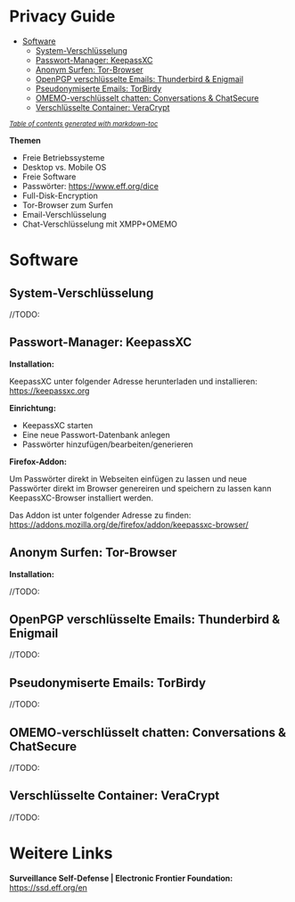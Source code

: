 # Privacy Guide

- [Software](#software)
  * [System-Verschlüsselung](#system-verschl-sselung)
  * [Passwort-Manager: KeepassXC](#passwort-manager--keepassxc)
  * [Anonym Surfen: Tor-Browser](#anonym-surfen--tor-browser)
  * [OpenPGP verschlüsselte Emails: Thunderbird & Enigmail](#openpgp-verschl-sselte-emails--thunderbird---enigmail)
  * [Pseudonymiserte Emails: TorBirdy](#pseudonymiserte-emails--torbirdy)
  * [OMEMO-verschlüsselt chatten: Conversations & ChatSecure](#omemo-verschl-sselt-chatten--conversations---chatsecure)
  * [Verschlüsselte Container: VeraCrypt](#verschl-sselte-container--veracrypt)

<small><i><a href='http://ecotrust-canada.github.io/markdown-toc/'>Table of contents generated with markdown-toc</a></i></small>

  
**Themen**

  * Freie Betriebssysteme
  * Desktop vs. Mobile OS
  * Freie Software
  * Passwörter: https://www.eff.org/dice
  * Full-Disk-Encryption
  * Tor-Browser zum Surfen
  * Email-Verschlüsselung
  * Chat-Verschlüsselung mit XMPP+OMEMO

# Software
## System-Verschlüsselung
//TODO:

## Passwort-Manager: KeepassXC
**Installation:**

KeepassXC unter folgender Adresse herunterladen und installieren: https://keepassxc.org

**Einrichtung:**

  * KeepassXC starten
  * Eine neue Passwort-Datenbank anlegen
  * Passwörter hinzufügen/bearbeiten/generieren

**Firefox-Addon:**

Um Passwörter direkt in Webseiten einfügen zu lassen und neue Passwörter direkt im Browser genereiren und speichern zu lassen kann KeepassXC-Browser installiert werden.

Das Addon ist unter folgender Adresse zu finden: https://addons.mozilla.org/de/firefox/addon/keepassxc-browser/

## Anonym Surfen: Tor-Browser
**Installation:**

//TODO: 

## OpenPGP verschlüsselte Emails: Thunderbird & Enigmail

//TODO:

## Pseudonymiserte Emails: TorBirdy

//TODO: 


## OMEMO-verschlüsselt chatten: Conversations & ChatSecure

//TODO:


## Verschlüsselte Container: VeraCrypt

//TODO:

# Weitere Links
**Surveillance Self-Defense | Electronic Frontier Foundation:** https://ssd.eff.org/en


